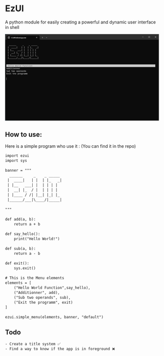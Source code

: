 # EzUI
A python module for easily creating a powerful and dynamic user interface in shell

![](https://github.com/Plunder283/ezui/blob/main/readme_assets/ui_exemple.png)

## How to use:

Here is a simple program who use it : (You can find it in the repo)
```
import ezui
import sys

banner = """
  ______     _    _ _____ 
 |  ____|   | |  | |_   _|
 | |__   ___| |  | | | |  
 |  __| |_  / |  | | | |  
 | |____ / /| |__| |_| |_ 
 |______/___|\____/|_____|
                          
"""

def add(a, b):
    return a + b

def say_hello():
    print("Hello World!")

def sub(a, b):
    return a - b

def exit():
    sys.exit()

# This is the Menu elements
elements = [
    ("Hello World Function",say_hello),
    ("Additionner", add),
    ("Sub two operands", sub),
    ("Exit the programm", exit)
]

ezui.simple_menu(elements, banner, "default")
```

## Todo
    - Create a title system ✅
    - Find a way to know if the app is in foreground ❌
